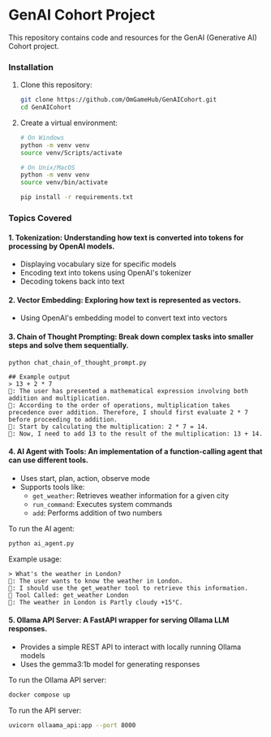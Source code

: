 # GenAI Cohort Project

This repository contains code and resources for the GenAI (Generative AI) Cohort project.

### Installation

1. Clone this repository:
   ```bash
   git clone https://github.com/OmGameHub/GenAICohort.git
   cd GenAICohort
   ```

2. Create a virtual environment:
   ```bash
   # On Windows
   python -m venv venv
   source venv/Scripts/activate

   # On Unix/MacOS
   python -m venv venv
   source venv/bin/activate

   pip install -r requirements.txt
   ```

### Topics Covered

#### 1. **Tokenization**: Understanding how text is converted into tokens for processing by OpenAI models.
- Displaying vocabulary size for specific models
- Encoding text into tokens using OpenAI's tokenizer
- Decoding tokens back into text


#### 2. **Vector Embedding**: Exploring how text is represented as vectors.
- Using OpenAI's embedding model to convert text into vectors

#### 3. **Chain of Thought Prompting**: Break down complex tasks into smaller steps and solve them sequentially.
```
python chat_chain_of_thought_prompt.py

## Example output
> 13 + 2 * 7
🤔: The user has presented a mathematical expression involving both addition and multiplication.
🤔: According to the order of operations, multiplication takes precedence over addition. Therefore, I should first evaluate 2 * 7 before proceeding to addition.
🤔: Start by calculating the multiplication: 2 * 7 = 14.
🤖: Now, I need to add 13 to the result of the multiplication: 13 + 14.
```

#### 4. **AI Agent with Tools**: An implementation of a function-calling agent that can use different tools.
- Uses start, plan, action, observe mode
- Supports tools like:
  - `get_weather`: Retrieves weather information for a given city
  - `run_command`: Executes system commands
  - `add`: Performs addition of two numbers

To run the AI agent:
```bash
python ai_agent.py
```

Example usage:
```
> What's the weather in London?
🧠: The user wants to know the weather in London.
🧠: I should use the get_weather tool to retrieve this information.
🔨 Tool Called: get_weather London
🤖: The weather in London is Partly cloudy +15°C.
```

#### 5. **Ollama API Server**: A FastAPI wrapper for serving Ollama LLM responses.
- Provides a simple REST API to interact with locally running Ollama models
- Uses the gemma3:1b model for generating responses

To run the Ollama API server:
```bash
docker compose up
```

To run the API server:
```bash
uvicorn ollaama_api:app --port 8000
```